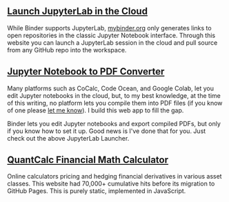 ## [Launch JupyterLab in the Cloud](https://yc14e.github.io/jupyterlab-launcher)

While Binder supports JupyterLab, [mybinder.org](https://mybinder.org/) only generates links to open repositories in the classic Jupyter Notebook interface. Through this website you can launch a JupyterLab session in the cloud and pull source from any GitHub repo into the workspace. 

## [Jupyter Notebook to PDF Converter](https://yc14e.github.io/nb2pdf)

Many platforms such as CoCalc, Code Ocean, and Google Colab, let you edit Jupyter notebooks in the cloud, but, to my best knowledge, at the time of this writing, no platform lets you compile them into PDF files (if you know of one please [let me know](https://github.com/yc14e/yc14e.github.io/issues)). I build this web app to fill the gap. 

Binder lets you edit Jupyter notebooks and export compiled PDFs, but only if you know how to set it up. Good news is I've done that for you. Just check out the above JupyterLab Launcher. 


## [QuantCalc Financial Math Calculator](https://yc14e.github.io/quantcalc-net)

Online calculators pricing and hedging financial derivatives in various asset classes. This website had 70,000+
cumulative hits before its migration to GitHub Pages. This is purely static, implemented in JavaScript. 